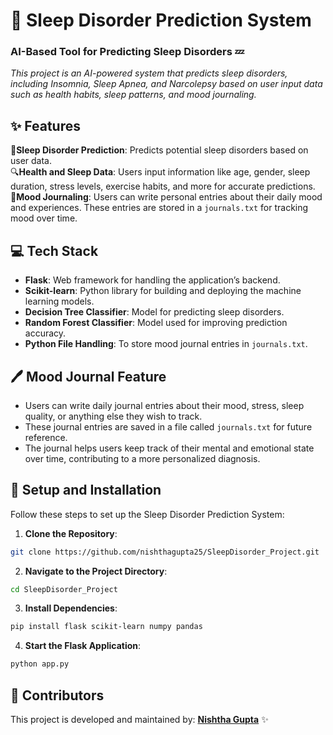 # 🌙 **Sleep Disorder Prediction System**

### AI-Based Tool for Predicting Sleep Disorders 💤
*This project is an AI-powered system that predicts sleep disorders, including Insomnia, Sleep Apnea, and Narcolepsy based on user input data such as health habits, sleep patterns, and mood journaling.*


## ✨ **Features**

🛌**Sleep Disorder Prediction**: Predicts potential sleep disorders based on user data. \
🔍**Health and Sleep Data**: Users input information like age, gender, sleep duration, stress levels, exercise habits, and more for accurate predictions.\
📓**Mood Journaling**: Users can write personal entries about their daily mood and experiences. These entries are stored in a `journals.txt` for tracking mood over time.
  

## 💻 **Tech Stack**

- **Flask**: Web framework for handling the application’s backend.
- **Scikit-learn**: Python library for building and deploying the machine learning models.
- **Decision Tree Classifier**: Model for predicting sleep disorders.
- **Random Forest Classifier**: Model used for improving prediction accuracy.
- **Python File Handling**: To store mood journal entries in `journals.txt`.


## 🖊️ **Mood Journal Feature**

- Users can write daily journal entries about their mood, stress, sleep quality, or anything else they wish to track.
- These journal entries are saved in a file called `journals.txt` for future reference.
- The journal helps users keep track of their mental and emotional state over time, contributing to a more personalized diagnosis.


## 🚀 **Setup and Installation**

Follow these steps to set up the Sleep Disorder Prediction System:

1. **Clone the Repository**:

 ```bash
 git clone https://github.com/nishthagupta25/SleepDisorder_Project.git
 ```

2. **Navigate to the Project Directory**:
 ```bash
 cd SleepDisorder_Project
 ```

3. **Install Dependencies**:
 ```bash
 pip install flask scikit-learn numpy pandas
 ```

4. **Start the Flask Application**:
 ```bash
 python app.py
 ```

## 🤝 Contributors
This project is developed and maintained by:
[**Nishtha Gupta**](https://github.com/nishthagupta25) ✨
 


